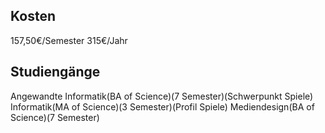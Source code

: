 ## Kosten
157,50€/Semester
315€/Jahr
## Studiengänge
Angewandte Informatik(BA of Science)(7 Semester)(Schwerpunkt Spiele)
Informatik(MA of Science)(3 Semester)(Profil Spiele)
Mediendesign(BA of Science)(7 Semester)